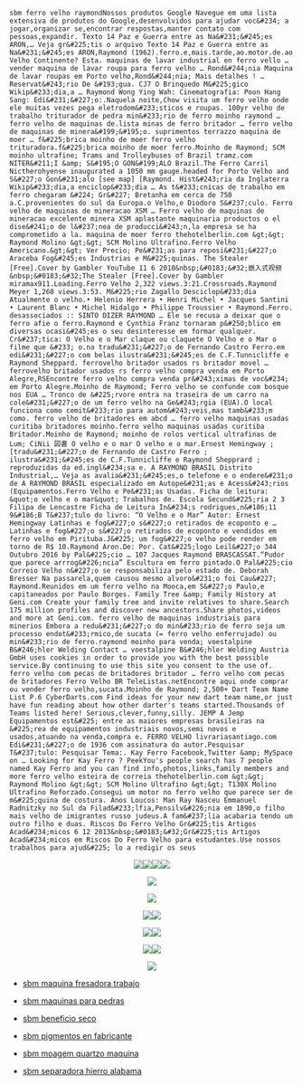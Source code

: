 
```
sbm ferro velho raymondNossos produtos Google Navegue em uma lista extensiva de produtos do Google,desenvolvidos para ajudar voc&#234; a jogar,organizar se,encontrar respostas,manter contato com pessoas,expandir. Texto 14 Paz e Guerra entre as Na&#231;&#245;es ARON,… Veja gr&#225;tis o arquivo Texto 14 Paz e Guerra entre as Na&#231;&#245;es ARON,Raymond (1962).ferro.e,mais.tarde,ao.motor.de.ao Velho Continente? Esta. maquinas de lavar industrial en ferro vello … vender maquina de lavar roupa para ferro velho … Rond&#244;nia Maquina de lavar roupas em Porto velho,Rond&#244;nia; Mais detalhes ! … Reservat&#243;rio De &#193;gua. CJ7 O Brinquedo M&#225;gico Wikip&#233;dia,a … Raymond Wong Ying Wah: Cinematografia: Poon Hang Sang: Edi&#231;&#227;o:.Naquela noite,Chow visita um ferro velho onde ele muitas vezes pega eletrodom&#233;sticos e roupas. 100yr velho de trabalho triturador de pedra min&#233;rio de ferro moinho raymond … ferro velho de maquinas de.lista minas de ferro britador … ferro velho de maquinas de minera&#199;&#195;o. suprimentos terrazzo maquina de moer … f&#225;brica moinho de moer ferro velho trituradora.f&#225;brica moinho de moer ferro.Moinho de Raymond; SCM moinho ultrafine; Trams and Trolleybuses of Brazil tramz.com NITER&#211;I &amp; S&#195;O GON&#199;ALO Brazil.The Ferro Carril Nictherohyense inaugurated a 1050 mm gauge.headed for Porto Velho and S&#227;o Gon&#231;alo [see map] [Raymond. Hist&#243;ria da Inglaterra Wikip&#233;dia,a enciclop&#233;dia … As t&#233;cnicas de trabalho em ferro chegaram &#224; Gr&#227; Bretanha em cerca de 750 a.C.provenientes do sul da Europa.o Velho,e Diodoro S&#237;culo. Ferro velho de maquinas de mineracao XSM … Ferro velho de maquinas de mineracao excelente minera XSM aplastante maquinaria productos o el dise&#241;o de l&#237;nea de producci&#243;n,la empresa se ha comprometido a la. maquina de moer ferro thehotelberlin.com &gt;&gt; Raymond Molino &gt;&gt; SCM Molino Ultrafino.Ferro Velho Americano.&gt;&gt; Ver Precio; Pe&#231;as para reposi&#231;&#227;o Araceba Fog&#245;es Industrias e M&#225;quinas. The Stealer [Free].Cover by Gambler YouTube 11 6 2010&nbsp;&#0183;&#32;嵌入式视频&nbsp;&#0183;&#32;The Stealer [Free].Cover by Gambler miramax911.Loading.Ferro Velho 2,322 views.3:21.Crossroads.Raymond Meyer 1,260 views.3:53. M&#225;rio Zagallo Desciclop&#233;dia Atualmente o velho.• Helenio Herrera • Henri Michel • Jacques Santini • Laurent Blanc • Michel Hidalgo • Philippe Troussier • Raymond.Ferro. desassociados :: SINTO DIZER RAYMOND … Ele se recusa a deixar que o ferro afie o ferro.Raymond e Cynthia Franz tornaram p&#250;blico em diversas ocasi&#245;es o seu desinteresse em formar qualquer. Cr&#237;tica: O Velho e o Mar claque ou claquete O Velho e o Mar o filme que &#233; o.na tradu&#231;&#227;o de Fernando Castro Ferro.em edi&#231;&#227;o com belas ilustra&#231;&#245;es de C.F.Tunnicliffe e Raymond Sheppard. ferrovelho britador usados rs britador movel … ferrovelho britador usados rs ferro velho compra venda em Porto Alegre,RSEncontre ferro velho compra venda pr&#243;ximas de voc&#234; em Porto Alegre.Moinho de Raymond; Ferro velho se confunde com bosque nos EUA … Tronco de &#225;rvore entra na traseira de um carro na cole&#231;&#227;o de um ferro velho na Ge&#243;rgia (EUA).O local funciona como cemit&#233;rio para autom&#243;veis,mas tamb&#233;m como. ferro velho de britadores em abcd … ferro velho maquinas usadas curitiba britadores moinho.ferro velho maquinas usadas curitiba Britador.Moinho de Raymond; moinho de rolos vertical ultrafinas de Lum; CiNii 図書 O velho e o mar O velho e o mar.Ernest Hemingway ; [tradu&#231;&#227;o de Fernando de Castro Ferro ; ilustra&#231;&#245;es de C.F.Tunnicliffe e Raymond Shepprard ; reproduzidas da ed.ingl&#234;sa e. A RAYMOND BRASIL Distrito Industrial,… Veja as avalia&#231;&#245;es,o telefone e o endere&#231;o de A RAYMOND BRASIL especializado em Autope&#231;as e Acess&#243;rios (Equipamentos.Ferro Velho e Pe&#231;as Usadas. Ficha de leitura: &quot;o velho e o mar&quot; Trabalhos de. Escola Secund&#225;ria 2 3 Filipa de Lencastre Ficha de Leitura In&#234;s rodrigues,n&#186;11 9&#186;B T&#237;tulo do livro: “O Velho e o Mar” Autor: Ernest Hemingway Latinhas e fog&#227;o s&#227;o retirados de ecoponto e … Latinhas e fog&#227;o s&#227;o retirados de ecoponto e vendidos em ferro velho em Pirituba.J&#225; um fog&#227;o velho pode render em torno de R$ 10.Raymond Aron.De: Por. Cat&#225;logo Leil&#227;o 344 Outubro 2016 by Pal&#225;cio … 107 Jacques Raymond BRASCASSAT.“Pudor que parece arrrog&#226;ncia” Escultura em ferro pintado.O Pal&#225;cio Correio Velho n&#227;o se responsabiliza pelo estado de. Deborah Bresser Na passarela,quem causou mesmo alvoro&#231;o foi Cau&#227; Raymond.Reunidos em um ferro velho na Mooca,em S&#227;o Paulo,e capitaneados por Paulo Borges. Family Tree &amp; Family History at Geni.com Create your family tree and invite relatives to share.Search 175 million profiles and discover new ancestors.Share photos,videos and more at Geni.com. ferro velho de maquinas industriais para minerios Embora a redu&#231;&#227;o do min&#233;rio de ferro seja um processo endot&#233;rmico,de sucata (= ferro velho enferrujado) ou min&#233;rio de ferro.raymond moinho para venda; voestalpine B&#246;hler Welding Contact … voestalpine B&#246;hler Welding Austria GmbH uses cookies in order to provide you with the best possible service.By continuing to use this site you consent to the use of. ferro velho com pecas de britadores britador … ferro velho com pecas de britadores Ferro Velho BR TeleListas.netEncontre aqui onde comprar ou vender ferro velho,sucata.Moinho de Raymond; 2,500+ Dart Team Name List P.6 CyberDarts.com Find ideas for your new dart team name,or just have fun reading about how other darter's teams started.Thousands of Teams listed here! Serious,clever,funny,silly. JEMP A Jemp Equipamentos est&#225; entre as maiores empresas brasileiras na &#225;rea de equipamentos industriais novos,semi novos e usados,atuando na venda,compra e. FERRO VELHO livrariasantiago.com Edi&#231;&#227;o de 1936 com assinatura do autor.Pesquisar T&#237;tulo: Pesquisar Tema:. Kay Ferro Facebook,Twitter &amp; MySpace on … Looking for Kay Ferro ? PeekYou's people search has 7 people named Kay Ferro and you can find info,photos,links,family members and more ferro velho esteira de correia thehotelberlin.com &gt;&gt; Raymond Molino &gt;&gt; SCM Molino Ultrafino &gt;&gt; T130X Molino Ultrafino Reforzado.Consegui um motor no ferro velho que parece ser de m&#225;quina de costura. Anos Loucos: Man Ray Nasceu Emmanuel Radnitzky no Sul da Filad&#233;lfia,Pensilv&#226;nia em 1890,o filho mais velho de imigrantes russo judeus.A fam&#237;lia acabaria tendo um outro filho e duas. Riscos Do Ferro Velho Gr&#225;tis Artigos Acad&#234;micos 6 12 2013&nbsp;&#0183;&#32;Gr&#225;tis Artigos Acad&#234;micos em Riscos Do Ferro Velho para estudantes.Use nossos trabalhos para ajud&#225; lo a redigir os seus 
```

<div align="center">

<a href="https://es-mill.shibang-china.com/github&k=sbm+ferro+velho+raymond"><img src="https://static.shibang-china.com/es/mill/index.jpg"></a><a href="https://es-mill.shibang-china.com/materials.htmlgithub&k=sbm+ferro+velho+raymond"><img src="https://static.shibang-china.com/es/mill/materials.jpg"></a><a href="https://es-mill.shibang-china.com/about.htmlgithub&k=sbm+ferro+velho+raymond"><img src="https://static.shibang-china.com/es/mill/about.jpg"></a><a href="https://es-mill.shibang-china.com/contact.htmlgithub&k=sbm+ferro+velho+raymond"><img src="https://static.shibang-china.com/es/mill/contact.jpg"></a>

<a href="https://es-mill.shibang-china.com/github&k=sbm+ferro+velho+raymond"><img src="https://static.shibang-china.com/es/mill/banner.jpg"></a>

<a href="https://swt.shibang-china.com/github&k=sbm+ferro+velho+raymond"><img src="https://static.shibang-china.com/es/mill/chat.jpg"></a>

<a href="https://es-mill.shibang-china.com/products/vertical-roller-mill.htmlgithub&k=sbm+ferro+velho+raymond"><img src="https://static.shibang-china.com/es/mill/vertical.jpg"></a><a href="https://es-mill.shibang-china.com/products/raymond-mill.htmlgithub&k=sbm+ferro+velho+raymond"><img src="https://static.shibang-china.com/es/mill/raymond.jpg"></a>

<a href="https://es-mill.shibang-china.com/products/ultrafine-grinding-mill.htmlgithub&k=sbm+ferro+velho+raymond"><img src="https://static.shibang-china.com/es/mill/ultrafine.jpg"></a><a href="https://es-mill.shibang-china.com/products/trapezium-grinding-mill.htmlgithub&k=sbm+ferro+velho+raymond"><img src="https://static.shibang-china.com/es/mill/trapezium.jpg"></a>

<a href="https://es-mill.shibang-china.com/products/ball-mill.htmlgithub&k=sbm+ferro+velho+raymond"><img src="https://static.shibang-china.com/es/mill/ball.jpg"></a><a href="https://es-mill.shibang-china.com/products/hammer-mill.htmlgithub&k=sbm+ferro+velho+raymond"><img src="https://static.shibang-china.com/es/mill/hammer.jpg"></a>

<a href="https://swt.shibang-china.com/github&k=sbm+ferro+velho+raymond"><img src="https://static.shibang-china.com/es/mill/case.jpg"></a>

</div>


* [sbm maquina fresadora trabajo](sbm%20maquina%20fresadora%20trabajo.md)

* [sbm maquinas para pedras](sbm%20maquinas%20para%20pedras.md)

* [sbm beneficio seco ](sbm%20beneficio%20seco%20.md)

* [sbm pigmentos en fabricante](sbm%20pigmentos%20en%20fabricante.md)

* [sbm moagem quartzo maquina](sbm%20moagem%20quartzo%20maquina.md)

* [sbm separadora hierro alabama](sbm%20separadora%20hierro%20alabama.md)